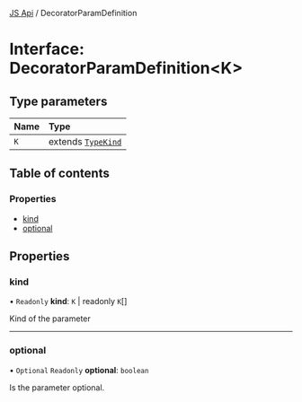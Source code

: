 [JS Api](../index.md) / DecoratorParamDefinition

# Interface: DecoratorParamDefinition<K\>

## Type parameters

| Name | Type |
| :------ | :------ |
| `K` | extends [`TypeKind`](../index.md#typekind) |

## Table of contents

### Properties

- [kind](DecoratorParamDefinition.md#kind)
- [optional](DecoratorParamDefinition.md#optional)

## Properties

### kind

• `Readonly` **kind**: `K` \| readonly `K`[]

Kind of the parameter

___

### optional

• `Optional` `Readonly` **optional**: `boolean`

Is the parameter optional.
